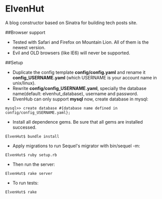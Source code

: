 ElvenHut
========

A blog constructor based on Sinatra for building tech posts site. 

##Browser support
* Tested with Safari and Firefox on Mountain Lion. All of them is the newest version.
* Evil and OLD browsers (like IE6) will never be supported.

##Setup
* Duplicate the config template **config/config.yaml** and rename it **config_USERNAME.yaml** (which USERNAME is your account name in unix/linux). 
* Rewrite **config/config_USERNAME.yaml**, specially the database name(default: elvenhut\_database), username and password.
* ElvenHub can only support **mysql** now, create database in mysql:
<pre><code>mysql>> create database #{database name defined in config/config_USERNAME.yaml};</code></pre>
* Install all dependence gems. Be sure that all gems are installed successed.
<pre><code>ElvenHut$ bundle install</code></pre>
* Apply migrations to run Sequel's migrator with bin/sequel -m:
<pre><code>ElvenHut$ ruby setup.rb</code></pre>
* Then run the server:
<pre><code>ElvenHut$ rake server</code></pre>
* To run tests:
<pre><code>ElvenHut$ rake</code></pre>

